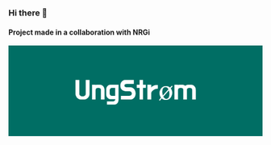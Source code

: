 ### Hi there 👋
#### Project made in a collaboration with NRGi
![Project made in a collaboration with NRGi](https://github.com/Alona90/Alona90/blob/main/UngStr%C3%B8m.png)
<!--
**Alona90/Alona90** is a ✨ _special_ ✨ repository because its `README.md` (this file) appears on your GitHub profile.

Here are some ideas to get you started:

- 🔭 I’m currently working on ...
- 🌱 I’m currently learning ...
- 👯 I’m looking to collaborate on ...
- 🤔 I’m looking for help with ...
- 💬 Ask me about ...
- 📫 How to reach me: ...
- 😄 Pronouns: ...
- ⚡ Fun fact: ...
-->
